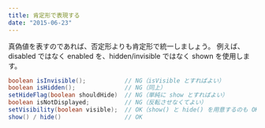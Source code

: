 ```yaml
---
title: 肯定形で表現する
date: "2015-06-23"
---
```


真偽値を表すのであれば、否定形よりも肯定形で統一しましょう。
例えば、disabled ではなく enabled を、hidden/invisible ではなく shown を使用します。

```java
boolean isInvisible();           // NG（isVisible とすればよい）
boolean isHidden();              // NG（同上）
setHideFlag(boolean shouldHide)  // NG（単純に show とすればよい）
boolean isNotDisplayed;          // NG（反転させなくてよい）
setVisibility(boolean visible);  // OK（show() と hide() を用意するのも OK）
show() / hide()                  // OK
```


